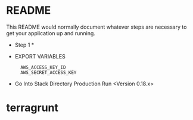 # README #

This README would normally document whatever steps are necessary to get your application up and running.

* Step 1 *

* EXPORT VARIABLES 

        AWS_ACCESS_KEY_ID 
        AWS_SECRET_ACCESS_KEY 

* Go Into Stack Directory Production 
Run  <Version 0.18.x> 
# terragrunt  


